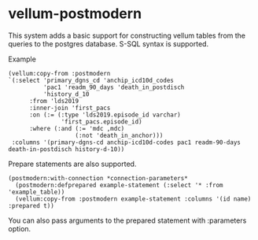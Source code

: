 # vellum-postmodern

This system adds a basic support for constructing vellum tables from the queries to the postgres database. S-SQL syntax is supported.

Example
```
(vellum:copy-from :postmodern
`(:select 'primary_dgns_cd 'anchip_icd10d_codes
          'pac1 'readm_90_days 'death_in_postdisch
          'history_d_10
      :from 'lds2019
      :inner-join 'first_pacs
      :on (:= (:type 'lds2019.episode_id varchar)
               'first_pacs.episode_id)
      :where (:and (:= 'mdc ,mdc)
                   (:not 'death_in_anchor)))
 :columns '(primary-dgns-cd anchip-icd10d-codes pac1 readm-90-days death-in-postdisch history-d-10))
```

Prepare statements are also supported.

``` common-lisp
(postmodern:with-connection *connection-parameters*
  (postmodern:defprepared example-statement (:select '* :from 'example_table))
  (vellum:copy-from :postmodern example-statement :columns '(id name) :prepared t))
```

You can also pass arguments to the prepared statement with :parameters option.

